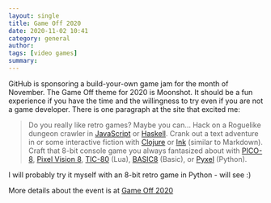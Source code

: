 ```yaml
---
layout: single 
title: Game Off 2020
date: 2020-11-02 10:41
category: general
author: 
tags: [video games]
summary: 
---
```


GitHub is sponsoring a build-your-own game jam for the month of November. The Game Off theme for 2020 is Moonshot. It should be a fun experience if you have the time and the willingness to try even if you are not a game developer. There is one paragraph at the site that excited me:

>Do you really like retro games? Maybe you can…
>Hack on a Roguelike dungeon crawler in [JavaScript](https://github.com/ondras/rot.js) or [Haskell](https://github.com/LambdaHack/LambdaHack).
>Crank out a text adventure in or some interactive fiction with [Clojure](https://github.com/facundoolano/advenjure) or [Ink](https://www.inklestudios.com/ink/) (similar to Markdown).
>Craft that 8-bit console game you always fantasized about with [PICO-8](https://www.lexaloffle.com/pico-8.php), [Pixel Vision 8](https://pixelvision8.itch.io/), [TIC-80](https://tic.computer/) (Lua), [BASIC8](https://paladin-t.github.io/b8/) (Basic), or [Pyxel](https://github.com/kitao/pyxel) (Python).

I will probably try it myself with an 8-bit retro game in Python - will see :)

More details about the event is at [Game Off 2020](https://itch.io/jam/game-off-2020)
